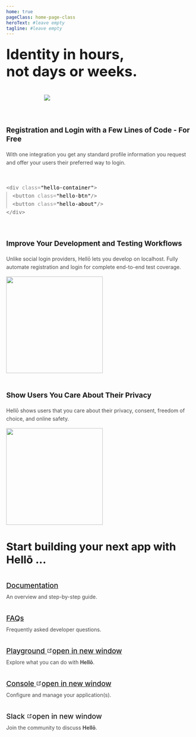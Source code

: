 ```yaml
---
home: true
pageClass: home-page-class
heroText: #leave empty
tagline: #leave empty
---
```


<script setup>
  const join = () => {
    joinSlackCommunity('hello.dev')
  }
</script>

<div id="hero">
  <h1>Identity in hours,<br/>not days or weeks.</h1>
  <picture id="mockup">
    <source srcset="https://cdn.hello.coop/images/mockup-light.png" media="(prefers-color-scheme: dark)">
    <img src="https://cdn.hello.coop/images/mockup.png">
  </picture>
</div>

<section id="features">
  <div>
    <h3>Registration and Login with a Few Lines of Code - For Free</h3>
    <p>
      With one integration you get any standard profile information you request and offer your users their preferred way to login.
    </p>
    <div id="snippet"><pre>
<span style="opacity: 0.6;">&lt;div</span> <span class="class-opacity">class=</span><span>"hello-container"</span><span style="opacity: 0.6;">&gt;</span>
  <span class="snippet-border-left" style="opacity: 0.6;">&lt;button</span> <span class="class-opacity">class=</span><span>"hello-btn"</span><span style="opacity: 0.6;">/&gt;</span>
  <span style="opacity: 0.6;">&lt;button</span> <span class="class-opacity">class=</span><span>"hello-about"</span><span style="opacity: 0.6;">/&gt;</span>
<span style="opacity: 0.6;">&lt;/div&gt;</span></pre>
    </div>
  </div>
  <div>
    <h3>Improve Your Development and Testing Workflows</h3>
    <p>
   Unlike social login providers, Hellō lets you develop on localhost. Fully automate registration and login for complete end-to-end test coverage.
    </p>
    <img src="/images/ci-cd.png" style="width: 260px;">
  </div>
  <div>
    <h3>Show Users You Care About Their Privacy</h3>
    <p>
      Hellō shows users that you care about their privacy, consent, freedom of choice, and online safety.
    </p>
    <img src="/images/privacy.png" style="width: 260px;">
  </div>
</section>

<section id="start-building">
  <h2>Start building your next app with Hellō ...</h2>
  <div id="links">
    <div>
      <a href="/documentation/">Documentation</a>
      <p>
        An overview and step-by-step guide.
      </p>
    </div>
    <div>
      <a href="/faqs/">FAQs</a>
      <p>
        Frequently asked developer questions.
      </p>
    </div>
    <div>
      <a href="https://playground.hello.dev/">
        Playground
        <span><svg class="external-link-icon" xmlns="http://www.w3.org/2000/svg" aria-hidden="true" focusable="false" x="0px" y="0px" viewBox="0 0 100 100" width="15" height="15"><path fill="currentColor" d="M18.8,85.1h56l0,0c2.2,0,4-1.8,4-4v-32h-8v28h-48v-48h28v-8h-32l0,0c-2.2,0-4,1.8-4,4v56C14.8,83.3,16.6,85.1,18.8,85.1z"></path><polygon fill="currentColor" points="45.7,48.7 51.3,54.3 77.2,28.5 77.2,37.2 85.2,37.2 85.2,14.9 62.8,14.9 62.8,22.9 71.5,22.9"></polygon></svg><span class="external-link-icon-sr-only">open in new window</span></span>
      </a>
      <p>
        Explore what you can do with <b>Hellō</b>.
      </p>
    </div>
    <div>
      <a href="https://console.hello.dev/">
        Console
        <span><svg class="external-link-icon" xmlns="http://www.w3.org/2000/svg" aria-hidden="true" focusable="false" x="0px" y="0px" viewBox="0 0 100 100" width="15" height="15"><path fill="currentColor" d="M18.8,85.1h56l0,0c2.2,0,4-1.8,4-4v-32h-8v28h-48v-48h28v-8h-32l0,0c-2.2,0-4,1.8-4,4v56C14.8,83.3,16.6,85.1,18.8,85.1z"></path><polygon fill="currentColor" points="45.7,48.7 51.3,54.3 77.2,28.5 77.2,37.2 85.2,37.2 85.2,14.9 62.8,14.9 62.8,22.9 71.5,22.9"></polygon></svg><span class="external-link-icon-sr-only">open in new window</span></span>
      </a>
      <p>
        Configure and manage your application(s).
      </p>
    </div>
    <div>
      <button id="join-slack-btn" style="font-weight: 500;" @click="join" href="https://console.hello.dev/">
        Slack
        <span><svg class="external-link-icon" xmlns="http://www.w3.org/2000/svg" aria-hidden="true" focusable="false" x="0px" y="0px" viewBox="0 0 100 100" width="15" height="15"><path fill="currentColor" d="M18.8,85.1h56l0,0c2.2,0,4-1.8,4-4v-32h-8v28h-48v-48h28v-8h-32l0,0c-2.2,0-4,1.8-4,4v56C14.8,83.3,16.6,85.1,18.8,85.1z"></path><polygon fill="currentColor" points="45.7,48.7 51.3,54.3 77.2,28.5 77.2,37.2 85.2,37.2 85.2,14.9 62.8,14.9 62.8,22.9 71.5,22.9"></polygon></svg><span class="external-link-icon-sr-only">open in new window</span></span>
      </button>
      <p>
        Join the community to discuss <b>Hellō</b>.
      </p>
    </div>
  </div>
</section>

<div style="position: fixed; width: 100%; left: 0; bottom: 0;" v-pre>
  <wc-footer/>
</div>

<style scoped>
  #hero {
    display: flex;
    text-align: left;
    justify-content: space-between;
    margin: 40px auto;
  }
  #hero h1 {
    text-align: left;
    margin-top: 50px;
    font-size: 4.6rem;
  }
  h2 {
    text-align: center;
    border-bottom: none;
    padding-bottom: 0; 
    font-size: 2.4rem;
  }
  h3 {
    font-size: 1.2rem;   
    padding-bottom: 0; 
  }
  p {
    padding-top: 0;
    opacity: 0.8;
    line-height: 22px;
  }
  #mockup img {
    max-width: 300px;
    animation: float 5s infinite;
  }
  @keyframes float {
      0%,
      100% {
          transform: translateY(0px);
      }
      50% {
          transform: translateY(-10px);
      }
  }
  #features, #links {
    display: flex;
    justify-content: space-between;
    gap: 0px 20px;
    margin-top: 40px;
  }
  #features div {
    max-width: 290px;
  }
  #features div p {
    min-height: 150px;
  }
  #snippet pre {
    font-size: 14px;
    line-height: 22px;
    margin-top: 45px;
    padding: 0;
    position: relative;
  }
  .snippet-border-left::before {
    content: '';
    height: 45px;
    width: 1.5px;
    opacity: 0.3;
    position: absolute;
    left: 0;
  }
  #start-building {
    margin-top: 80px;
    padding-bottom: 130px;
  }
  a, #join-slack-btn {
    font-size: 1.2rem;
    color: inherit;
    font-weight: 500 !important;
  }
  a:hover, a:focus-visible, #join-slack-btn:hover, #join-slack-btn:focus-visible {
    text-decoration: underline;
    text-underline-offset: 8px;
    text-decoration-thickness: 2px !important;
  }
  #join-slack-btn {
    background: none;
    border: none;
    cursor: pointer;
    padding: 0;
    font-family: inherit;
  }
  @media (max-width: 1000px) {
    #features, #links {
      flex-direction: column;
      gap: 20px 0px;
    }
    #links p {
      margin-top: 8px;
    }
    #features {
      margin-top: 0px;
    }
    #features div {
      max-width: 100%;
    }
    #features div p {
      min-height: auto;
    }
    #start-building {
      margin-top: 40px; 
    }
    #mockup img{
      max-width: 100%;
    }
    #hero {
      flex-direction: column;
      margin-bottom: 0px;
      margin-top: 24px;
    }
    #hero h1{
      font-size: 2.4rem;
      margin: 0;
    }
    #hero img {
      max-width: 300px;
      margin: 40px auto;
      display: block;
    }
    h2 {
      font-size: 1.8rem;
      text-align: left;
    }
  }
  @media (max-width: 400px) {
    #hero h1 {
      font-size: 9.5vW;
    }
  }
  @media (max-width: 320px) {
    #snippet pre {
      font-size: 4.4vW;
    }
  }
  @media (prefers-color-scheme: light) {
    #snippet pre {
      color: black;
    }
    .snippet-border-left::before {
      background-color: black;
    }
    .class-opacity {
      opacity: 0.45;
    }
  }
  @media (prefers-color-scheme: dark) {
    h1, h2, h3, a, #join-slack-btn {
      color: white;
    }
    #snippet pre {
      color: white;
    }
    .snippet-border-left::before {
      background-color: #d4d4d4;
    }
    .class-opacity {
      opacity: 0.4;
    }
  }
</style>